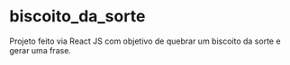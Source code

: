 # biscoito_da_sorte
Projeto feito via React JS com objetivo de quebrar um biscoito da sorte e gerar uma frase.
